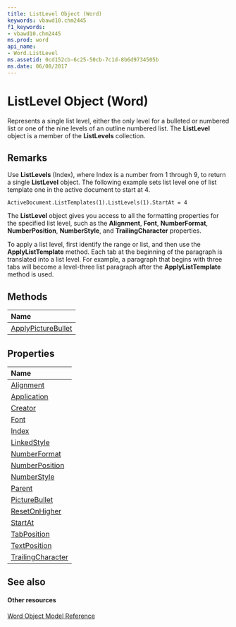 ```yaml
---
title: ListLevel Object (Word)
keywords: vbawd10.chm2445
f1_keywords:
- vbawd10.chm2445
ms.prod: word
api_name:
- Word.ListLevel
ms.assetid: 0cd152cb-6c25-50cb-7c1d-8b6d9734505b
ms.date: 06/08/2017
---
```



# ListLevel Object (Word)

Represents a single list level, either the only level for a bulleted or numbered list or one of the nine levels of an outline numbered list. The  **ListLevel** object is a member of the **ListLevels** collection.


## Remarks

Use  **ListLevels** (Index), where Index is a number from 1 through 9, to return a single **ListLevel** object. The following example sets list level one of list template one in the active document to start at 4.


```
ActiveDocument.ListTemplates(1).ListLevels(1).StartAt = 4
```

The  **ListLevel** object gives you access to all the formatting properties for the specified list level, such as the **Alignment**, **Font**, **NumberFormat**, **NumberPosition**, **NumberStyle**, and **TrailingCharacter** properties.

To apply a list level, first identify the range or list, and then use the  **ApplyListTemplate** method. Each tab at the beginning of the paragraph is translated into a list level. For example, a paragraph that begins with three tabs will become a level-three list paragraph after the **ApplyListTemplate** method is used.


## Methods



|**Name**|
|:-----|
|[ApplyPictureBullet](Word.ListLevel.ApplyPictureBullet.md)|

## Properties



|**Name**|
|:-----|
|[Alignment](Word.ListLevel.Alignment.md)|
|[Application](Word.ListLevel.Application.md)|
|[Creator](Word.ListLevel.Creator.md)|
|[Font](Word.ListLevel.Font.md)|
|[Index](Word.ListLevel.Index.md)|
|[LinkedStyle](Word.ListLevel.LinkedStyle.md)|
|[NumberFormat](Word.ListLevel.NumberFormat.md)|
|[NumberPosition](Word.ListLevel.NumberPosition.md)|
|[NumberStyle](Word.ListLevel.NumberStyle.md)|
|[Parent](Word.ListLevel.Parent.md)|
|[PictureBullet](Word.ListLevel.PictureBullet.md)|
|[ResetOnHigher](Word.ListLevel.ResetOnHigher.md)|
|[StartAt](Word.ListLevel.StartAt.md)|
|[TabPosition](Word.ListLevel.TabPosition.md)|
|[TextPosition](Word.ListLevel.TextPosition.md)|
|[TrailingCharacter](Word.ListLevel.TrailingCharacter.md)|

## See also


#### Other resources


[Word Object Model Reference](http://msdn.microsoft.com/library/be452561-b436-bb9b-6f94-3faa9a74a6fd%28Office.15%29.aspx)
